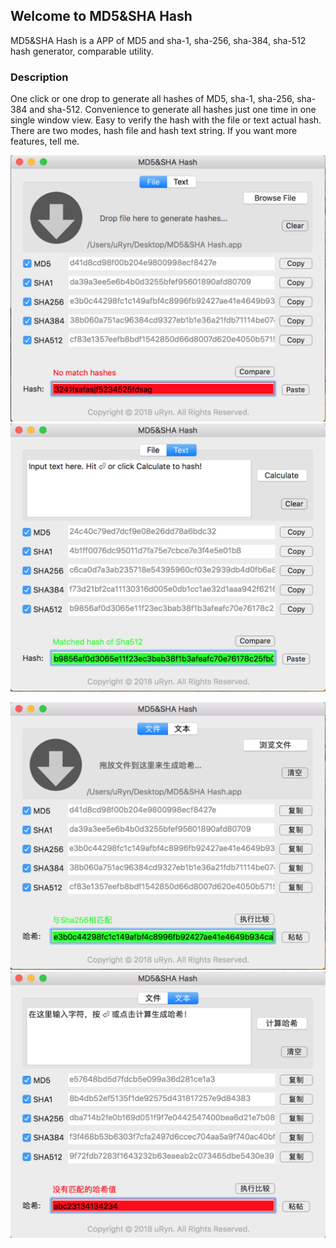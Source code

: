 ## Welcome to MD5&SHA Hash

MD5&SHA Hash is a APP of MD5 and sha-1, sha-256, sha-384, sha-512 hash generator, comparable utility.


### Description

One click or one drop to generate all hashes of MD5, sha-1, sha-256, sha-384 and sha-512. Convenience to generate all hashes just one time in one single window view. Easy to verify the hash with the file or text actual hash. There are two modes, hash file and hash text string. If you want more features, tell me.

![Image](https://github.com/uRyn/HashAlgorithm/blob/master/img1.png)![Image](https://github.com/uRyn/HashAlgorithm/blob/master/img2.png)

![Image](https://github.com/uRyn/HashAlgorithm/blob/master/img3.png)![Image](https://github.com/uRyn/HashAlgorithm/blob/master/img4.png)
